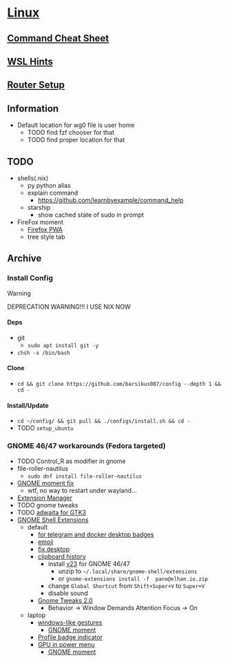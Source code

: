 # [Linux](../README.md)

## [Command Cheat Sheet](cheatsheet.md)

## [WSL Hints](wsl.md)

## [Router Setup](devices/ax3600.md)

## Information

- Default location for wg0 file is user home
  - TODO find fzf chooser for that
  - TODO find proper location for that

## TODO

- shells(.nix)
  - py python alias
  - explain command
    - <https://github.com/learnbyexample/command_help>
  - starship
    - show cached state of sudo in prompt
- FireFox moment
  - [Firefox PWA](https://addons.mozilla.org/en-US/firefox/addon/pwas-for-firefox/)
  - tree style tab

## Archive

### Install Config

> [!WARNING]
> DEPRECATION WARNING!!! I USE NIX NOW

#### Deps

- git
  - `sudo apt install git -y`
- `chsh -s /bin/bash`

#### Clone

- `cd && git clone https://github.com/barsikus007/config --depth 1 && cd -`

#### Install/Update

- `cd ~/config/ && git pull && ./configs/install.sh && cd -`
- TODO `setup_ubuntu`

### GNOME 46/47 workarounds (Fedora targeted)

- TODO Control_R as modifier in gnome
- file-roller-nautilus
  - `sudo dnf install file-roller-nautilus`
- [GNOME moment fix](https://dausruddin.com/how-to-update-gnome-extension-properly-get-rid-of-error/)
  - wtf, no way to restart under wayland...
- [Extension Manager](https://github.com/mjakeman/extension-manager)
- TODO gnome tweaks
- TODO [adwaita for GTK3](https://github.com/lassekongo83/adw-gtk3)
- [GNOME Shell Extensions](https://extensions.gnome.org/local)
  - default
    - [for telegram and docker desktop badges](https://extensions.gnome.org/extension/615/appindicator-support/)
    - [emoji](https://extensions.gnome.org/extension/6242/emoji-copy/)
    - [fix desktop](https://extensions.gnome.org/extension/2087/desktop-icons-ng-ding/)
    - [clipboard history](https://extensions.gnome.org/extension/5278/pano/)
      - install [v23](https://github.com/oae/gnome-shell-pano/releases) for GNOME 46/47
        - unzip to `~/.local/share/gnome-shell/extensions`
        - or `gnome-extensions install -f  pano@elhan.io.zip`
      - change `Global Shortcut` from `Shift+Super+V` to `Super+V`
      - disable sound
    - [Gnome Tweaks 2.0](https://extensions.gnome.org/extension/3843/just-perfection/)
      - Behavior -> Window Demands Attention Focus -> On
  - laptop
    - [windows-like gestures](https://extensions.gnome.org/extension/4245/gesture-improvements/)
      - [GNOME moment](https://github.com/sidevesh/gnome-gesture-improvements--transpiled)
    - [Profile badge indicator](https://extensions.gnome.org/extension/5335/power-profile-indicator/)
    - [GPU in power menu](https://extensions.gnome.org/extension/5344/supergfxctl-gex/)
      - [GNOME moment](https://extensions.gnome.org/extension/7018/gpu-supergfxctl-switch/)
